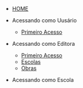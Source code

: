 <!-- docs/_sidebar.md -->
- [HOME](README.md)

- Acessando como Uusário
   - [Primeiro Acesso](usuario.md "Acesso como usuário")

- Acessando como Editora
  - [Primeiro Acesso](editora.md "Acesso como editora")
  - [Escolas](escola.md "Configurar escolas")
  - [Obras](obras.md "Configurar obras")
   
- Acessando como Escola


 

